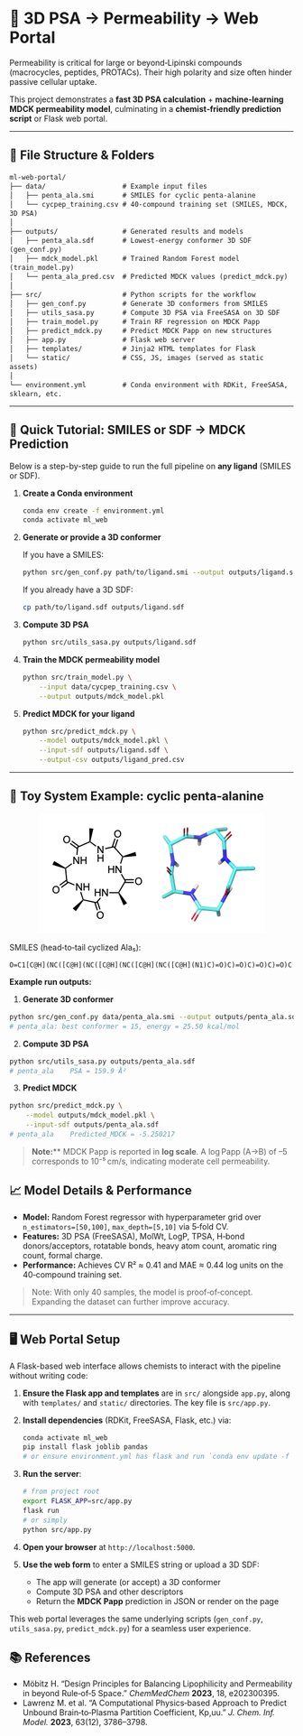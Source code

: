 # 🧪 3D PSA → Permeability → Web Portal

Permeability is critical for large or beyond‐Lipinski compounds (macrocycles, peptides, PROTACs).  Their high polarity and size often hinder passive cellular uptake.

This project demonstrates a **fast 3D PSA calculation** + **machine‐learning MDCK permeability model**, culminating in a **chemist‐friendly prediction script** or Flask web portal.

---

## 📂 File Structure & Folders

```
ml-web-portal/
├── data/                   # Example input files
│   ├── penta_ala.smi       # SMILES for cyclic penta‑alanine
│   └── cycpep_training.csv # 40‑compound training set (SMILES, MDCK, 3D PSA)
│
├── outputs/                # Generated results and models
│   ├── penta_ala.sdf       # Lowest‑energy conformer 3D SDF (gen_conf.py)
│   ├── mdck_model.pkl      # Trained Random Forest model (train_model.py)
│   └── penta_ala_pred.csv  # Predicted MDCK values (predict_mdck.py)
│
├── src/                    # Python scripts for the workflow
│   ├── gen_conf.py         # Generate 3D conformers from SMILES
│   ├── utils_sasa.py       # Compute 3D PSA via FreeSASA on 3D SDF
│   ├── train_model.py      # Train RF regression on MDCK Papp
│   ├── predict_mdck.py     # Predict MDCK Papp on new structures
│   ├── app.py              # Flask web server
│   ├── templates/          # Jinja2 HTML templates for Flask
│   └── static/             # CSS, JS, images (served as static assets)
│
└── environment.yml         # Conda environment with RDKit, FreeSASA, sklearn, etc.
```

---

## 🚀 Quick Tutorial: SMILES or SDF → MDCK Prediction

Below is a step-by-step guide to run the full pipeline on **any ligand** (SMILES or SDF).

1. **Create a Conda environment**

   ```bash
   conda env create -f environment.yml
   conda activate ml_web
   ```

2. **Generate or provide a 3D conformer**

   If you have a SMILES:

   ```bash
   python src/gen_conf.py path/to/ligand.smi --output outputs/ligand.sdf
   ```

   If you already have a 3D SDF:

   ```bash
   cp path/to/ligand.sdf outputs/ligand.sdf
   ```

3. **Compute 3D PSA**

   ```bash
   python src/utils_sasa.py outputs/ligand.sdf
   ```

4. **Train the MDCK permeability model**

   ```bash
   python src/train_model.py \
       --input data/cycpep_training.csv \
       --output outputs/mdck_model.pkl
   ```

5. **Predict MDCK for your ligand**

   ```bash
   python src/predict_mdck.py \
       --model outputs/mdck_model.pkl \
       --input-sdf outputs/ligand.sdf \
       --output-csv outputs/ligand_pred.csv
   ```

---

## 🧪 Toy System Example: cyclic penta‑alanine

<p align="center">
  <img src="images/penta_ala.png" alt="Cyclic penta-alanine structure" />
</p>

SMILES (head‐to‐tail cyclized Ala₅):

```
O=C1[C@H](NC([C@H](NC([C@H](NC([C@H](NC([C@H](N1)C)=O)C)=O)C)=O)C)=O)C
```

**Example run outputs:**

1. **Generate 3D conformer**

```bash
python src/gen_conf.py data/penta_ala.smi --output outputs/penta_ala.sdf
# penta_ala: best conformer = 15, energy = 25.50 kcal/mol
```

2. **Compute 3D PSA**

```bash
python src/utils_sasa.py outputs/penta_ala.sdf
# penta_ala    PSA = 159.9 Å²
```

3. **Predict MDCK**

```bash
python src/predict_mdck.py \
    --model outputs/mdck_model.pkl \
    --input-sdf outputs/penta_ala.sdf
# penta_ala    Predicted_MDCK = -5.250217
```

> **Note:**\*\* MDCK Papp is reported in **log scale**. A log Papp (A→B) of –5 corresponds to 10⁻⁵ cm/s, indicating moderate cell permeability.

## 📈 Model Details & Performance

* **Model:** Random Forest regressor with hyperparameter grid over `n_estimators=[50,100]`, `max_depth=[5,10]` via 5‑fold CV.
* **Features:** 3D PSA (FreeSASA), MolWt, LogP, TPSA, H‑bond donors/acceptors, rotatable bonds, heavy atom count, aromatic ring count, formal charge.
* **Performance:** Achieves CV R² ≈ 0.41 and MAE ≈ 0.44 log units on the 40‑compound training set.

> Note: With only 40 samples, the model is proof‑of‑concept. Expanding the dataset can further improve accuracy.

---

## 🖥️ Web Portal Setup

A Flask-based web interface allows chemists to interact with the pipeline without writing code:

1. **Ensure the Flask app and templates** are in `src/` alongside `app.py`, along with `templates/` and `static/` directories.  The key file is `src/app.py`.
2. **Install dependencies** (RDKit, FreeSASA, Flask, etc.) via:

   ```bash
   conda activate ml_web
   pip install flask joblib pandas
   # or ensure environment.yml has flask and run `conda env update -f environment.yml`
   ```
3. **Run the server**:

   ```bash
   # from project root
   export FLASK_APP=src/app.py
   flask run
   # or simply
   python src/app.py
   ```
4. **Open your browser** at `http://localhost:5000`.
5. **Use the web form** to enter a SMILES string or upload a 3D SDF:

   * The app will generate (or accept) a 3D conformer
   * Compute 3D PSA and other descriptors
   * Return the **MDCK Papp** prediction in JSON or render on the page

This web portal leverages the same underlying scripts (`gen_conf.py`, `utils_sasa.py`, `predict_mdck.py`) for a seamless user experience.

## 📚 References

* Möbitz H. “Design Principles for Balancing Lipophilicity and Permeability in beyond Rule‑of‑5 Space.” *ChemMedChem* **2023**, 18, e202300395.
* Lawrenz M. et al. “A Computational Physics‑based Approach to Predict Unbound Brain‑to‑Plasma Partition Coefficient, Kp,uu.” *J. Chem. Inf. Model.* **2023**, 63(12), 3786–3798.

